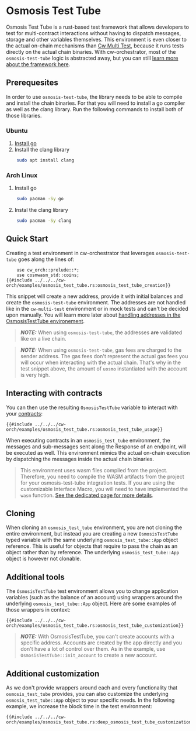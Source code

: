 # Osmosis Test Tube

Osmosis Test Tube is a rust-based test framework that allows developers to test for multi-contract interactions without having to dispatch messages, storage and other variables themselves. This environment is even closer to the actual on-chain mechanisms than [Cw Multi Test](./cw-multi-test.md), because it runs tests directly on the actual chain binaries. With cw-orchestrator, most of the `osmosis-test-tube` logic is abstracted away, but you can still [learn more about the framework here](https://docs.rs/crate/osmosis-test-tube/latest).

## Prerequesites

In order to use `osmosis-test-tube`, the library needs to be able to compile and install the chain binaries. For that you will need to install a go compiler as well as the clang library. Run the following commands to install both of those libraries.

### Ubuntu

1. [Install go](https://go.dev/doc/install)
2. Install the clang library
```bash
    sudo apt install clang
``` 

### Arch Linux
1. Install go
```bash
    sudo pacman -Sy go
```
2. Instal the clang library
```bash
    sudo pacman -Sy clang
```

## Quick Start

Creating a test environment in cw-orchestrator that leverages `osmosis-test-tube` goes along the lines of:

```rust,ignore
    use cw_orch::prelude::*;
    use cosmwasm_std::coins;
{{#include ../../../cw-orch/examples/osmosis_test_tube.rs:osmosis_test_tube_creation}}
```

This snippet will create a new address, provide it with initial balances and create the `osmosis-test-tube` environment.
The addresses are not handled like in the `cw-multi-test` environment or in mock tests and can't be decided upon manually. You will learn more later about [handling addresses in the OsmosisTestTube environement](#additional-customization). 

> **_NOTE:_** When using `osmosis-test-tube`, the addresses **are** validated like on a live chain.

> **_NOTE:_** When using `osmosis-test-tube`, gas fees are charged to the sender address. The gas fees don't represent the actual gas fees you will occur when interacting with the actual chain. That's why in the test snippet above, the amount of `uosmo` instantiated with the account is very high. 

## Interacting with contracts

You can then use the resulting `OsmosisTestTube` variable to interact with your [contracts](../single_contract/index.md): 

```rust,ignore
{{#include ../../../cw-orch/examples/osmosis_test_tube.rs:osmosis_test_tube_usage}}
```

When executing contracts in an `osmosis_test_tube` environment, the messages and sub-messages sent along the Response of an endpoint, will be executed as well. This environment mimics the actual on-chain execution by dispatching the messages inside the actual chain binaries.

> This environment uses wasm files compiled from the project. Therefore, you need to compile the WASM artifacts from the project for your osmosis-test-tube integration tests. If you are using the customizable Interface Macro, you will need to have implemented the `wasm` function. [See the dedicated page for more details](../single_contract/interfaces.md#customizable-interface-macro).

## Cloning

When cloning an `osmosis_test_tube` environment, you are not cloning the entire environment, but instead you are creating a new `OsmosisTestTube` typed variable with the same underlying `osmosis_test_tube::App` object reference. This is useful for objects that require to pass the chain as an object rather than by reference.
The underlying `osmosis_test_tube::App` object is however not clonable.

## Additional tools

The `OsmosisTestTube` test environment allows you to change application variables (such as the balance of an account) using wrappers around the underlying `osmosis_test_tube::App` object. Here are some examples of those wrappers in context:


```rust,ignore
{{#include ../../../cw-orch/examples/osmosis_test_tube.rs:osmosis_test_tube_customization}}
```

> **_NOTE:_** With OsmosisTestTube, you can't create accounts with a specific address. Accounts are created by the app directly and you don't have a lot of control over them. As in the example, use `OsmosisTestTube::init_account` to create a new account.


## Additional customization

As we don't provide wrappers around each and every functionality that `osmosis_test_tube` provides, you can also customize the underlying `osmosis_test_tube::App` object to your specific needs. In the following example, we increase the block time in the test environment:

```rust,ignore
{{#include ../../../cw-orch/examples/osmosis_test_tube.rs:deep_osmosis_test_tube_customization}}
````